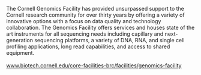 <p>
The Cornell Genomics Facility has provided unsurpassed support to the Cornell research community for over thirty years by offering a variety of innovative options with a focus on data quality and technology collaboration. The Genomics Facility offers services and houses state of the art instruments for all sequencing needs including capillary and next-generation sequencing platforms, a variety of DNA, RNA, and single cell profiling applications, long read capabilities, and access to shared equipment. </br></br>
<a href="https://www.biotech.cornell.edu/core-facilities-brc/facilities/genomics-facility" target="_blank">www.biotech.cornell.edu/core-facilities-brc/facilities/genomics-facility</a>
</p>
